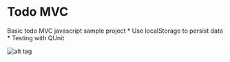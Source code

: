 Todo MVC
========
Basic todo MVC javascript sample project
	* Use localStorage to persist data
	* Testing with QUnit

![alt tag](https://raw.github.com/reinyjunior/todo-mvc/master/todo-mvc.png)
